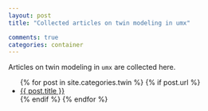 ```yaml
---
layout: post
title: "Collected articles on twin modeling in umx"

comments: true
categories: container
---
```


<a name="top"></a>
Articles on twin modeling in `umx` are collected here.


<ul>
  {% for post in site.categories.twin %}
	{% if post.url %}
  <li><a href="{{ post.url }}">{{ post.title }}</a></li>
	{% endif %}
  {% endfor %}
</ul>
